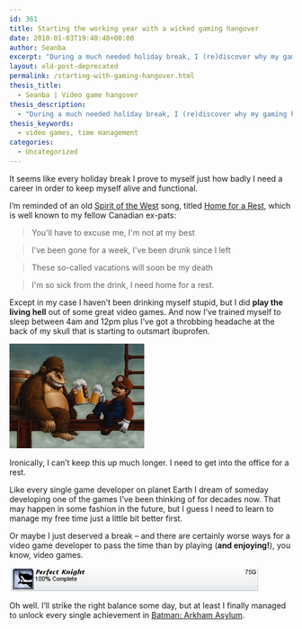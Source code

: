 ```yaml
---
id: 361
title: Starting the working year with a wicked gaming hangover
date: 2010-01-03T19:40:40+00:00
author: Seanba
excerpt: "During a much needed holiday break, I (re)discover why my gaming habits would kill me if I didn't have a career to attend to. Thank goodness my job is making video games."
layout: old-post-deprecated
permalink: /starting-with-gaming-hangover.html
thesis_title:
  - Seanba | Video game hangover
thesis_description:
  - "During a much needed holiday break, I (re)discover why my gaming habits would kill me if I didn't have a career to attend to. Thank goodness my job is making video games."
thesis_keywords:
  - video games, time management
categories:
  - Uncategorized
---
```

It seems like every holiday break I prove to myself just how badly I need a career in order to keep myself alive and functional.

I’m reminded of an old [Spirit of the West](http://en.wikipedia.org/wiki/Spirit_of_the_West) song, titled [Home for a Rest](http://en.wikipedia.org/wiki/Home_for_a_Rest), which is well known to my fellow Canadian ex-pats:

> You'll have to excuse me, I'm not at my best
  
> I've been gone for a week, I've been drunk since I left
  
> These so-called vacations will soon be my death
  
> I'm so sick from the drink, I need home for a rest.

Except in my case I haven’t been drinking myself stupid, but I did **play the living hell** out of some great video games. And now I’ve trained myself to sleep between 4am and 12pm plus I’ve got a throbbing headache at the back of my skull that is starting to outsmart ibuprofen.

[<img class="sba-align-left" title="Mario and Donkey Kong: video game bender" src="/assets/wp-content/uploads/2010/01/mariodonkeykongbeer.jpg" alt="Bob Dob paints Mario and Donkey Kong drinking" width="240" height="186" />](http://www.bobdob.com/)

Ironically, I can’t keep this up much longer. I need to get into the office for a rest.

Like every single game developer on planet Earth I dream of someday developing one of the games I’ve been thinking of for decades now. That may happen in some fashion in the future, but I guess I need to learn to manage my free time just a little bit better first.

Or maybe I just deserved a break – and there are certainly worse ways for a video game developer to pass the time than by playing (**and enjoying!**), you know, video games.

<img title="Finally got all Batman: Arkham Asylum achievements" src="/assets/wp-content/uploads/2010/01/perfectknight.png" alt="Perfect Knight: 100% Complete" width="444" height="42" />

Oh well. I’ll strike the right balance some day, but at least I finally managed to unlock every single achievement in [Batman: Arkham Asylum](http://en.wikipedia.org/wiki/Batman_Arkham_Asylum).